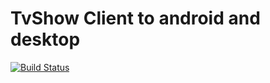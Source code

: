 # TvShow Client to android and desktop

[![Build Status](https://travis-ci.org/darkSasori/tvshow-client.svg?branch=master)](https://travis-ci.org/darkSasori/tvshow-client)
